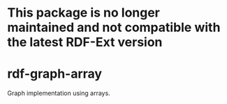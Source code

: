 # This package is no longer maintained and not compatible with the latest RDF-Ext version

# rdf-graph-array

Graph implementation using arrays.
